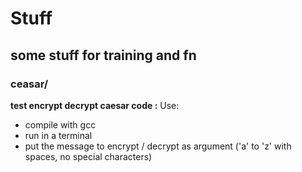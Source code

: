 # Stuff
## some stuff for training and fn


### ceasar/
**test encrypt decrypt caesar code :**
Use:
- compile with gcc
- run in a terminal
- put the message to encrypt / decrypt as argument ('a' to 'z' with spaces, no special characters)
